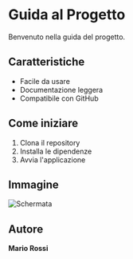 # Guida al Progetto

Benvenuto nella guida del progetto.

## Caratteristiche

- Facile da usare
- Documentazione leggera
- Compatibile con GitHub

## Come iniziare

1. Clona il repository
2. Installa le dipendenze
3. Avvia l'applicazione

## Immagine

![Schermata](screenshot.png)

## Autore

**Mario Rossi**
